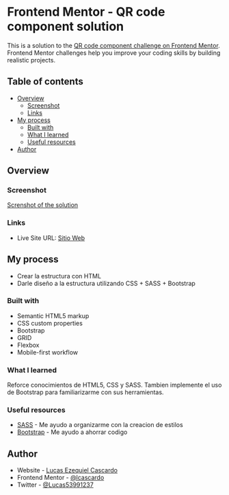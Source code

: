 # Frontend Mentor - QR code component solution

This is a solution to the [QR code component challenge on Frontend Mentor](https://www.frontendmentor.io/challenges/qr-code-component-iux_sIO_H). Frontend Mentor challenges help you improve your coding skills by building realistic projects. 

## Table of contents

- [Overview](#overview)
  - [Screenshot](#screenshot)
  - [Links](#links)
- [My process](#my-process)
  - [Built with](#built-with)
  - [What I learned](#what-i-learned)
  - [Useful resources](#useful-resources)
- [Author](#author)

## Overview

### Screenshot

[Screnshot of the solution](images/screenshot.png)

### Links

- Live Site URL: [Sitio Web](https://lcascardo.github.io/FrontendMentor-PreviewCardComponent/)

## My process

- Crear la estructura con HTML
- Darle diseño a la estructura utilizando CSS + SASS + Bootstrap

### Built with

- Semantic HTML5 markup
- CSS custom properties
- Bootstrap
- GRID
- Flexbox
- Mobile-first workflow

### What I learned

Reforce conocimientos de HTML5, CSS y SASS. Tambien implemente el uso de Bootstrap para familiarizarme con sus herramientas.

### Useful resources

- [SASS](https://sass-lang.com/) - Me ayudo a organizarme con la creacion de estilos
- [Bootstrap](https://getbootstrap.com/) - Me ayudo a ahorrar codigo

## Author

- Website - [Lucas Ezequiel Cascardo](https://lcascardo.github.io/FrontendMentor-PreviewCardComponent/)
- Frontend Mentor - [@lcascardo](https://www.frontendmentor.io/profile/lcascardo)
- Twitter - [@Lucas53991237](https://twitter.com/Lucas53991237)

